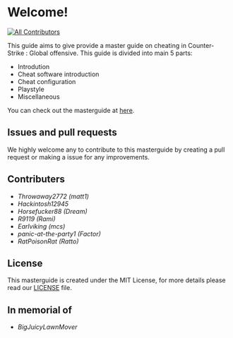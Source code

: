 # Welcome!

[![All Contributors](https://img.shields.io/badge/all_contributors-4-orange.svg?style=flat-square)](./#contributors-)

This guide aims to give provide a master guide on cheating in Counter-Strike : Global offensive. This guide is divided into main 5 parts:

* Introdution
* Cheat software introduction
* Cheat configuration
* Playstyle
* Miscellaneous

You can check out the masterguide at [here](https://matt12945.gitbook.io/csgo-subreddit/).

## Issues and pull requests

We highly welcome any to contribute to this masterguide by creating a pull request or making a issue for any improvements.

## Contributers

* _Throwaway2772 \(matt1\)_
* _Hackintosh12945_
* _Horsefucker88 \(Dream\)_
* _R9119 \(Rami\)_
* _Earlviking \(mcs\)_
* _panic-at-the-party1 \(Factor\)_
* _RatPoisonRat \(Ratto\)_

## License

This masterguide is created under the MIT License, for more details please read our [LICENSE](https://github.com/csgohacks/master-guide/blob/master/LICENSE) file.

## In memorial of
* _BigJuicyLawnMover_


